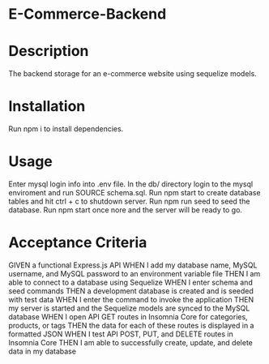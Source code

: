 # E-Commerce-Backend

# Description
The backend storage for an e-commerce website using sequelize models.

# Installation
Run npm i to install dependencies.

# Usage
Enter mysql login info into .env file.
In the db/ directory login to the mysql enviroment and run SOURCE schema.sql.
Run npm start to create database tables and hit ctrl + c to shutdown server.
Run npm run seed to seed the database.
Run npm start once nore and the server will be ready to go.

# Acceptance Criteria
GIVEN a functional Express.js API
WHEN I add my database name, MySQL username, and MySQL password to an environment variable file
THEN I am able to connect to a database using Sequelize
WHEN I enter schema and seed commands
THEN a development database is created and is seeded with test data
WHEN I enter the command to invoke the application
THEN my server is started and the Sequelize models are synced to the MySQL database
WHEN I open API GET routes in Insomnia Core for categories, products, or tags
THEN the data for each of these routes is displayed in a formatted JSON
WHEN I test API POST, PUT, and DELETE routes in Insomnia Core
THEN I am able to successfully create, update, and delete data in my database
